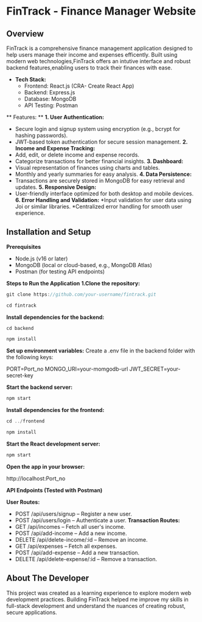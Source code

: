 # FinTrack - Finance Manager Website

## Overview

FinTrack is a comprehensive finance management application designed to help users manage their income and expenses efficently. Built using modern web technologies,FinTrack offers an intutive interface and robust backend features,enabling users to track their finances with ease. 

- **Tech Stack:**
  * Frontend: React.js (CRA- Create React App)
  * Backend:  Express.js
  * Database: MongoDB
  * API Testing: Postman

** Features: **
 **1. User Authentication:**
 * Secure login and signup system using encryption (e.g., bcrypt for hashing passwords).
  * JWT-based token authentication for secure session management.
 **2. Income and Expense Tracking:**
 * Add, edit, or delete income and expense records.
  * Categorize transactions for better financial insights.
 **3. Dashboard:**
 * Visual representation of finances using charts and tables.
 * Monthly and yearly summaries for easy analysis.
 **4. Data Persistence:**
* Transactions are securely stored in MongoDB for easy retrieval and updates.
 **5. Responsive Design:**
 * User-friendly interface optimized for both desktop and mobile devices.
  **6. Error Handling and Validation:**
    *Input validation for user data using Joi or similar libraries.
    *Centralized error handling for smooth user experience.

 ## Installation and Setup
**Prerequisites**
* Node.js (v16 or later)
* MongoDB (local or cloud-based, e.g., MongoDB Atlas)
* Postman (for testing API endpoints)

**Steps to Run the Application**
**1.Clone the repository:**
```c
git clone https://github.com/your-username/fintrack.git
```
```c
cd fintrack
```
**Install dependencies for the backend:**
```c
cd backend
```
```c
npm install
```

**Set up environment variables:**
Create a .env file in the backend folder with the following keys:

PORT=Port_no
MONGO_URI=your-momgodb-url
JWT_SECRET=your-secret-key

**Start the backend server:**
```c
npm start
```
**Install dependencies for the frontend:**

```c
cd ../frontend
```
```c
npm install
```
**Start the React development server:**
```c
npm start
```
**Open the app in your browser:**


http://localhost:Port_no

**API Endpoints (Tested with Postman)**

**User Routes:**

- POST /api/users/signup – Register a new user.
- POST /api/users/login – Authenticate a user.
**Transaction Routes:**
- GET /api/incomes – Fetch all user's income.
- POST /api/add-income – Add a new income.
- DELETE /api/delete-income/:id – Remove an income.
- GET /api/expenses – Fetch all expenses.
- POST /api/add-expense – Add a new transaction.
- DELETE /api/delete-expense/:id – Remove a transaction.


## About The Developer 
This project was created as a learning experience to explore modern web development practices. Building FinTrack helped me improve my skills in full-stack development and understand the nuances of creating robust, secure applications.

